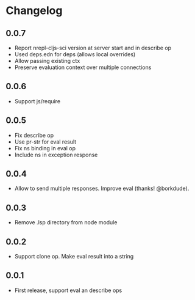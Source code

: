 # Changelog

## 0.0.7

* Report nrepl-cljs-sci version at server start and in describe op
* Used deps.edn for deps (allows local overrides)
* Allow passing existing ctx
* Preserve evaluation context over multiple connections

## 0.0.6

* Support js/require

## 0.0.5

* Fix describe op
* Use pr-str for eval result
* Fix ns binding in eval op
* Include ns in exception response

## 0.0.4

* Allow to send multiple responses. Improve eval (thanks! @borkdude).

## 0.0.3

* Remove .lsp directory from node module

## 0.0.2

* Support clone op. Make eval result into a string

## 0.0.1

* First release, support eval an describe ops
